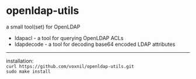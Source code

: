 # openldap-utils
a small tool(set) for OpenLDAP 
- ldapacl - a tool for querying OpenLDAP ACLs
- ldapdecode - a tool for decoding base64 encoded LDAP attributes

---
installation:  
`curl https://github.com/voxnil/openldap-utils.git`  
`sudo make install`  
